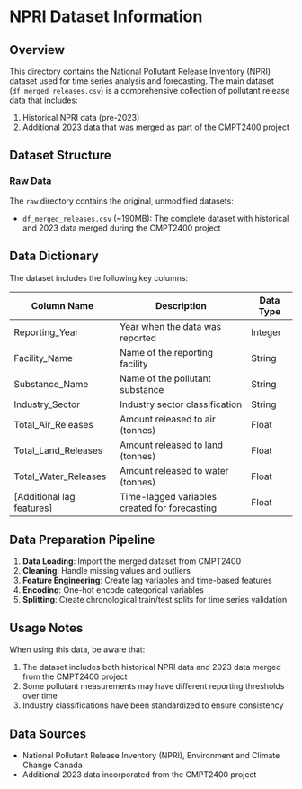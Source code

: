 # NPRI Dataset Information

## Overview

This directory contains the National Pollutant Release Inventory (NPRI) dataset used for time series analysis and forecasting. The main dataset (`df_merged_releases.csv`) is a comprehensive collection of pollutant release data that includes:

1. Historical NPRI data (pre-2023)
2. Additional 2023 data that was merged as part of the CMPT2400 project

## Dataset Structure

### Raw Data

The `raw` directory contains the original, unmodified datasets:

- `df_merged_releases.csv` (~190MB): The complete dataset with historical and 2023 data merged during the CMPT2400 project



## Data Dictionary

The dataset includes the following key columns:

| Column Name | Description | Data Type |
|-------------|-------------|-----------|
| Reporting_Year | Year when the data was reported | Integer |
| Facility_Name | Name of the reporting facility | String |
| Substance_Name | Name of the pollutant substance | String |
| Industry_Sector | Industry sector classification | String |
| Total_Air_Releases | Amount released to air (tonnes) | Float |
| Total_Land_Releases | Amount released to land (tonnes) | Float |
| Total_Water_Releases | Amount released to water (tonnes) | Float |
| [Additional lag features] | Time-lagged variables created for forecasting | Float |

## Data Preparation Pipeline

1. **Data Loading**: Import the merged dataset from CMPT2400
2. **Cleaning**: Handle missing values and outliers
3. **Feature Engineering**: Create lag variables and time-based features
4. **Encoding**: One-hot encode categorical variables
5. **Splitting**: Create chronological train/test splits for time series validation

## Usage Notes

When using this data, be aware that:

1. The dataset includes both historical NPRI data and 2023 data merged from the CMPT2400 project
2. Some pollutant measurements may have different reporting thresholds over time
3. Industry classifications have been standardized to ensure consistency

## Data Sources

- National Pollutant Release Inventory (NPRI), Environment and Climate Change Canada
- Additional 2023 data incorporated from the CMPT2400 project
